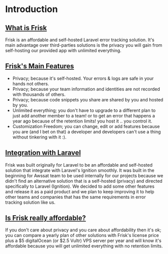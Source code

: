 # Introduction

 <a name="about"></a>
## [What is Frisk](#about)
Frisk is an affordable and self-hosted Laravel error tracking solution. It's main advantage over third-parties solutions is the privacy you will gain from self-hosting our provided app with unlimited everything. 

 <a name="frisk-features"></a>
## [Frisk's Main Features](#frisk-features)
- Privacy; because it's self-hosted. Your errors & logs are safe in your hands not others.
- Privacy; because your team information and identities are not recorded with thousands of others.
- Privacy; because code snippets you share are shared by you and hosted by you.
- Unlimited everything; you don't have to upgrade to a different plan to just add another member to a team! or to get an error that happens a year ago because of the retention limits! you host it .. you control it.
- Customization Freedom; you can change, edit or add features because you are (and I bet on that) a developer and developers can't use a thing without tinkering with it :).

 <a name="integration-with-laravel"></a>
## [Integration with Laravel](#integration-with-laravel)
Frisk was built originally for Laravel to be an affordable and self-hosted solution that integrate with Laravel's Ignition smoothly. It was built in the beginning for Awssat team to be used internally for our projects because we didn't find an alternative solution that is a self-hosted (privacy) and directed specifically to Laravel (Ignition). We decided to add some other features and release it as a paid product and we plan to keep improving it to help other teams and companies that has the same requirements in error tracking solution like us.


 <a name="affordability"></a>
## [Is Frisk really affordable?](#affordability)
If you don't care about privacy and you care about affordability then it's ok; you can compare a yearly plan of other solutions with Frisk's license price plus a $5 digitalOcean (or $2.5 Vultr) VPS server per year and will know it's affordable because you will get unlimited everything with no retention limits.
